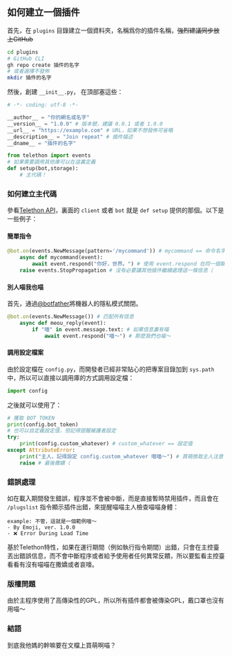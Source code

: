 ## 如何建立一個插件
首先，在 `plugins` 目錄建立一個資料夾，名稱爲你的插件名稱，~~強烈建議同步放上GitHub~~
```bash
cd plugins
# GitHub CLI
gh repo create 插件的名字
# 或者選擇不發佈
mkdir 插件的名字
```
然後，創建 `__init__.py`， 在頂部塞這些：
```py
# -*- coding: utf-8 -*-

__author__ = "你的網名或名字"
__version__ = "1.0.0" # 版本號，建議 0.0.1 或者 1.0.0
__url__ = "https://example.com" # URL，如果不想發佈可省略
__description__ = "Join repeat" # 插件描述
__dname__ = "插件的名字"

from telethon import events
# 如果需要調用其他庫可以在這裏定義
def setup(bot,storage):
    # 主代碼！
```
### 如何建立主代碼
參看[Telethon API](https://docs.telethon.dev)，裏面的 `client` 或者 `bot` 就是 `def setup` 提供的那個。以下是一些例子：
#### 簡單指令
```py
@bot.on(events.NewMessage(pattern='/mycommand')) # mycommand == 命令名字
    async def mycommand(event):
        await event.respond("你好，世界。") # 使用 event.respond 在同一個聊天室回覆
    raise events.StopPropagation # 沒有必要讓其他插件繼續處理這一條信息（
```
#### 別人喵我也喵
首先，通過[@botfather](https://t.me/botfather)將機器人的隱私模式關閉。
```py
@bot.on(events.NewMessage()) # 匹配所有信息
    async def meou_reply(event):
        if "喵" in event.message.text: # 如果信息裏有喵
            await event.respond("喵～") # 那麼我們也喵～
```
#### 調用設定檔案
由於設定檔在 `config.py`，而開發者已經非常貼心的把專案目錄加到 `sys.path` 中，所以可以直接以調用庫的方式調用設定檔：
```py
import config
```
之後就可以使用了：
```py
# 獲取 BOT TOKEN
print(config.bot_token)
# 也可以自定義設定值，但記得提醒維護者設定
try:
    print(config.custom_whatever) # custom_whatever == 設定值
except AttributeError:
    print("主人，記得設定 config.custom_whatever 哦喵～") # 買萌換取主人注意（
    raise # 最後撒嬌（
```
### 錯誤處理
如在載入期間發生錯誤，程序並不會被中斷，而是直接暫時禁用插件，而且會在 `/plugslist` 指令顯示插件出錯，來提醒喵喵主人檢查喵喵身體：
```
example: 不管，這就是一個範例喵～
- By Emoji, ver. 1.0.0
- ❌ Error During Load Time
```
基於Telethon特性，如果在運行期間（例如執行指令期間）出錯，只會在主控臺丟出錯誤信息，而不會中斷程序或者給予使用者任何異常反饋，所以要監看主控臺看看有沒有喵喵在撒嬌或者哀嚎。
### 版權問題
由於主程序使用了高傳染性的GPL，所以所有插件都會被傳染GPL，戴口罩也沒有用喵～
### 結語
到底我他媽的幹嘛要在文檔上買萌啊喵？
